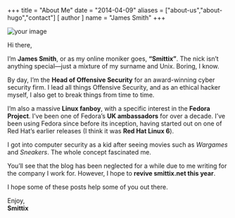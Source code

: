 +++
title = "About Me"
date = "2014-04-09"
aliases = ["about-us","about-hugo","contact"]
[ author ]
  name = "James Smith"
+++

![your image](/posts/images/author.png "500px")

Hi there,

I’m **James Smith**, or as my online moniker goes, **“Smittix”**. The nick isn’t anything special—just a mixture of my surname and Unix. Boring, I know.

By day, I’m the **Head of Offensive Security** for an award-winning cyber security firm. I lead all things Offensive Security, and as an ethical hacker myself, I also get to break things from time to time.

I’m also a massive **Linux fanboy**, with a specific interest in the **Fedora Project**. I’ve been one of Fedora’s **UK ambassadors** for over a decade. I’ve been using Fedora since before its inception, having started out on one of Red Hat’s earlier releases (I think it was **Red Hat Linux 6**).

I got into computer security as a kid after seeing movies such as _Wargames_ and _Sneakers_. The whole concept fascinated me.

You’ll see that the blog has been neglected for a while due to me writing for the company I work for. However, I hope to **revive smittix.net this year**.

I hope some of these posts help some of you out there.

Enjoy,  
**Smittix**